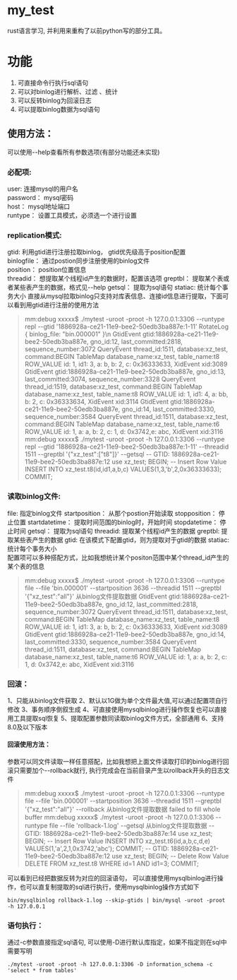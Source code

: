 
# my_test  
  
rust语言学习, 并利用来重构了以前python写的部分工具。  
  
  
# 功能  
  
 1. 可直接命令行执行sql语句  
 2. 可以对binlog进行解析、过滤 、统计  
 3. 可以反转binlog为回滚日志   
 4. 可以提取binlog数据为sql语句   
  
  
## 使用方法：  
可以使用--help查看所有参数选项(有部分功能还未实现)  
  
### 必配项:   
   user: 连接mysql的用户名   
   password： mysql密码   
   host： mysql地址端口   
   runtype： 设置工具模式，必须选一个进行设置  
  
###	replication模式:    
   gtid: 利用gtid进行注册拉取binlog， gtid优先级高于position配置   
   binlogfile： 通过postion同步注册使用的binlog文件   
   position： position位置信息  
   threadid： 想提取某个线程id产生的数据时，配置该选项 
   greptbl： 提取某个表或者某些表产生的数据，格式见--help 
   getsql： 提取为sql语句 
   statiac: 统计每个事务大小 
   直接从mysql拉取binlog只支持对库表信息、连接id信息进行提取，下面可以看到用gtid进行注册的使用方法

> mm:debug xxxxx$ ./mytest -uroot -proot -h 127.0.0.1:3306 --runtype repl --gtid '1886928a-ce21-11e9-bee2-50edb3ba887e:1-11' 
RotateLog { binlog_file: "bin.000001" }\n
GtidEvent     gtid:1886928a-ce21-11e9-bee2-50edb3ba887e, gno_id:12, last_committed:2818, sequence_number:3072
QueryEvent    thread_id:1511, database:xz_test, command:BEGIN
TableMap      database_name:xz_test, table_name:t8
ROW_VALUE
              id: 1, id1: 3, a: b, b: 2, c: 0x36333633,
XidEvent      xid:3089
GtidEvent     gtid:1886928a-ce21-11e9-bee2-50edb3ba887e, gno_id:13, last_committed:3074, sequence_number:3328
QueryEvent    thread_id:1519, database:xz_test, command:BEGIN
TableMap      database_name:xz_test, table_name:t8
ROW_VALUE
              id: 1, id1: 4, a: bb, b: 2, c: 0x36333634,
XidEvent      xid:3114
GtidEvent     gtid:1886928a-ce21-11e9-bee2-50edb3ba887e, gno_id:14, last_committed:3330, sequence_number:3584
QueryEvent    thread_id:1511, database:xz_test, command:BEGIN
TableMap      database_name:xz_test, table_name:t6
ROW_VALUE
              id: 1, a: a, b: 2, c: 1, d: 0x3742,e: abc, 
XidEvent      xid:3116
mm:debug xxxxx$ ./mytest -uroot -proot -h 127.0.0.1:3306 --runtype repl --gtid '1886928a-ce21-11e9-bee2-50edb3ba887e:1-11' --threadid 1511 --greptbl '{"xz_test":["t8"]}' --getsql
-- GTID: 1886928a-ce21-11e9-bee2-50edb3ba887e:12
use xz_test;
BEGIN;
-- Insert Row Value
INSERT INTO xz_test.t8(id,id1,a,b,c) VALUES(1,3,'b',2,0x36333633);
COMMIT;

   
###	读取binlog文件:  
   file: 指定binlog文件 
   startposition： 从那个postion开始读取 
   stopposition： 停止位置 
   startdatetime： 提取时间范围的binlog时，开始时间 
   stopdatetime： 停止时间 
   getsql： 提取为sql语句 
   threadid: 提取某个线程id产生的数据 
   greptbl: 提取某些表产生的数据 
   gtid: 在该模式下配置gtid，则为提取对于gtid的数据 
   statiac: 统计每个事务大小  
   配置项可以多种搭配方式，比如我想统计某个positon范围中某个thread_id产生的某个表的信息
   

> mm:debug xxxxx$ ./mytest -uroot -proot -h 127.0.0.1:3306 --runtype file --file 'bin.000001' --startposition 3636 --threadid 1511 --greptbl '{"xz_test":"all"}'
从binlog文件提取数据
GtidEvent     gtid:1886928a-ce21-11e9-bee2-50edb3ba887e, gno_id:12, last_committed:2818, sequence_number:3072
QueryEvent    thread_id:1511, database:xz_test, command:BEGIN
TableMap      database_name:xz_test, table_name:t8
ROW_VALUE
              id: 1, id1: 3, a: b, b: 2, c: 0x36333633,
XidEvent      xid:3089
GtidEvent     gtid:1886928a-ce21-11e9-bee2-50edb3ba887e, gno_id:14, last_committed:3330, sequence_number:3584
QueryEvent    thread_id:1511, database:xz_test, command:BEGIN
TableMap      database_name:xz_test, table_name:t6
ROW_VALUE
              id: 1, a: a, b: 2, c: 1, d: 0x3742,e: abc, 
XidEvent      xid:3116

###	回滚：  
   1、只能从binlog文件获取
   2、默认以1G做为单个文件最大值,可以通过配置项自行修改
   3、事务顺序倒叙生成
   4、可直接使用mysqlbinlog进行操作恢复也可以直接用工具提取sql恢复
   5、提取配置参数同读取binlog文件方式，全部通用
   6、支持8.0及以下版本 
   ####	回滚使用方法：
   参数可以同文件读取一样任意搭配，比如我想把上面文件读取打印的binlog进行回滚只需要加个--rollback就行, 执行完成会在当前目录产生以rollback开头的日志文件

> mm:debug xxxxx$ ./mytest -uroot -proot -h 127.0.0.1:3306 --runtype file --file 'bin.000001' --startposition 3636 --threadid 1511 --greptbl '{"xz_test":"all"}' --rollback
从binlog文件提取数据
failed to fill whole buffer
mm:debug xxxxx$ ./mytest -uroot -proot -h 127.0.0.1:3306 --runtype file --file 'rollback-1.log' --getsql 
从binlog文件提取数据
-- GTID: 1886928a-ce21-11e9-bee2-50edb3ba887e:14
use xz_test;
BEGIN;
-- Insert Row Value
INSERT INTO xz_test.t6(id,a,b,c,d,e) VALUES(1,'a',2,1,0x3742,'abc');
COMMIT;
-- GTID: 1886928a-ce21-11e9-bee2-50edb3ba887e:12
use xz_test;
BEGIN;
-- Delete Row Value
DELETE FROM xz_test.t8  WHERE id=1 AND id1=3;
COMMIT;

可以看到已经把数据反转为对应的回滚语句， 可以直接使用mysqlbinlog进行操作，也可以直复制提取的sql进行执行，使用mysqlbinlog操作方式如下
	
	bin/mysqlbinlog rollback-1.log --skip-gtids | bin/mysql -uroot -proot -h 127.0.0.1
   
     
### 语句执行：  
通过-c参数直接指定sql语句, 可以使用-D进行默认库指定，如果不指定则在sql中需要写明

	./mytest -uroot -proot -h 127.0.0.1:3306 -D information_schema -c 'select * from tables'
